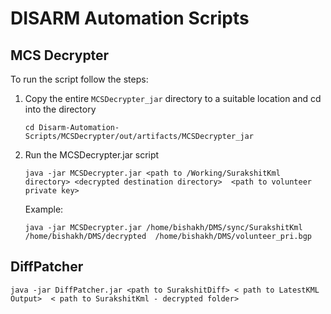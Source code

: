 # DISARM Automation Scripts


MCS Decrypter
--------

To run the script follow the steps:

1. Copy the entire `MCSDecrypter_jar` directory to a suitable location and cd into the directory
    ```
    cd Disarm-Automation-Scripts/MCSDecrypter/out/artifacts/MCSDecrypter_jar
    ```
2. Run the MCSDecrypter.jar script
	```
    java -jar MCSDecrypter.jar <path to /Working/SurakshitKml directory> <decrypted destination directory>  <path to volunteer private key>
    ```
    Example:
    ```
    java -jar MCSDecrypter.jar /home/bishakh/DMS/sync/SurakshitKml /home/bishakh/DMS/decrypted  /home/bishakh/DMS/volunteer_pri.bgp
    ```


DiffPatcher
-----------
```
java -jar DiffPatcher.jar <path to SurakshitDiff> < path to LatestKML Output>  < path to SurakshitKml - decrypted folder>
```